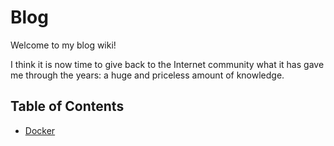 # Blog

Welcome to my blog wiki!

I think it is now time to give back to the Internet community what it has gave me through the years: a huge and priceless amount of knowledge.

## Table of Contents

* [Docker](https://github.com/SoniaRuiz/blog/wiki/Docker)
